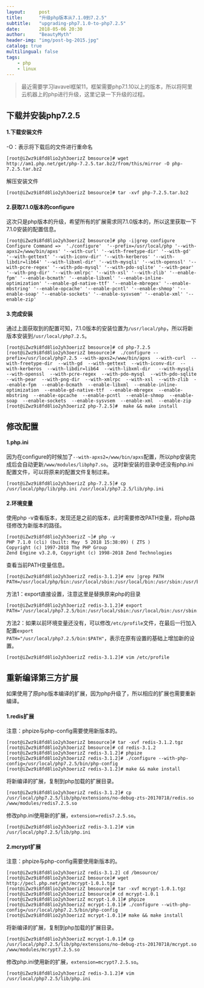 ```yaml
---
layout:     post
title:      "升级php版本从7.1.0到7.2.5"
subtitle:   "upgrading-php7.1.0-to-php7.2.5"
date:       2018-05-06 20:30
author:     "BeautyMyth"
header-img: "img/post-bg-2015.jpg"
catalog: true
multilingual: false
tags:
    - php
    - linux
---
```


> 最近需要学习lavavel框架11，框架需要php7.1.10以上的版本，所以将阿里云机器上的php进行升级，这里记录一下升级的过程。

## 下载并安装php7.2.5

#### 1.下载安装文件

-O：表示将下载后的文件进行重命名
```linux
[root@iZwz9i8fd8lio2yh3oerizZ bmsource]# wget http://am1.php.net/get/php-7.2.5.tar.bz2/from/this/mirror -O php-7.2.5.tar.bz2
```

解压安装文件
```linux
[root@iZwz9i8fd8lio2yh3oerizZ bmsource]# tar -xvf php-7.2.5.tar.bz2 
```

#### 2.获取7.1.0版本的configure
这次只是php版本的升级，希望所有的扩展需求同7.1.0版本的，所以这里获取一下7.1.0安装的配置信息。
```linux
[root@iZwz9i8fd8lio2yh3oerizZ bmsource]# php -i|grep configure
Configure Command =>  './configure'  '--prefix=/usr/local/php '--with-apxs2=/www/bin/apxs' '--with-curl' '--with-freetype-dir' '--with-gd' '--with-gettext' '--with-iconv-dir' '--with-kerberos' '--with-libdir=lib64' '--with-libxml-dir' '--with-mysqli' '--with-openssl' '--with-pcre-regex' '--with-pdo-mysql' '--with-pdo-sqlite' '--with-pear' '--with-png-dir' '--with-xmlrpc' '--with-xsl' '--with-zlib' '--enable-fpm' '--enable-bcmath' '--enable-libxml' '--enable-inline-optimization' '--enable-gd-native-ttf' '--enable-mbregex' '--enable-mbstring' '--enable-opcache' '--enable-pcntl' '--enable-shmop' '--enable-soap' '--enable-sockets' '--enable-sysvsem' '--enable-xml' '--enable-zip'
```

#### 3.完成安装
通过上面获取到的配置可知，7.1.0版本的安装位置为<code>/usr/local/php</code>，所以将新版本安装到<code>/usr/local/php7.2.5</code>。
```linux
[root@iZwz9i8fd8lio2yh3oerizZ bmsource]# cd php-7.2.5
[root@iZwz9i8fd8lio2yh3oerizZ bmsource]#  ./configure --prefix=/usr/local/php7.2.5 --with-apxs2=/www/bin/apxs  --with-curl  --with-freetype-dir  --with-gd  --with-gettext  --with-iconv-dir  --with-kerberos  --with-libdir=lib64  --with-libxml-dir   --with-mysqli  --with-openssl  --with-pcre-regex  --with-pdo-mysql  --with-pdo-sqlite  --with-pear  --with-png-dir  --with-xmlrpc  --with-xsl  --with-zlib  --enable-fpm  --enable-bcmath  --enable-libxml  --enable-inline-optimization  --enable-gd-native-ttf  --enable-mbregex  --enable-mbstring  --enable-opcache  --enable-pcntl  --enable-shmop  --enable-soap  --enable-sockets  --enable-sysvsem  --enable-xml  --enable-zip
[root@iZwz9i8fd8lio2yh3oerizZ php-7.2.5]#  make && make install
```

## 修改配置
#### 1.php.ini
因为在configure的时候加了<code>--with-apxs2=/www/bin/apxs</code>配置，所以php安装完成后会自动更新<code>/www/modules/libphp7.so</code>。
这时新安装的目录中还没有php.ini配置文件，可以将原来的配置文件复制过来。
```linux
[root@iZwz9i8fd8lio2yh3oerizZ php-7.2.5]# cp /usr/local/php/lib/php.ini /usr/local/php7.2.5/lib/php.ini
```
#### 2.环境变量
使用php -v查看版本，发现还是之前的版本，此时需要修改PATH变量，将php路径修改为新版本的路径。
```linux
[root@iZwz9i8fd8lio2yh3oerizZ ~]# php -v
PHP 7.1.0 (cli) (built: May  5 2018 15:38:09) ( ZTS )
Copyright (c) 1997-2018 The PHP Group
Zend Engine v3.2.0, Copyright (c) 1998-2018 Zend Technologies
```
查看当前PATH变量信息。
```linux
[root@iZwz9i8fd8lio2yh3oerizZ redis-3.1.2]# env |grep PATH
PATH=/usr/local/php/bin:/usr/local/sbin:/usr/local/bin:/usr/sbin:/usr/bin:/root/bin
```
方法1：export直接设置，注意这里是替换原来php的目录
```linux
[root@iZwz9i8fd8lio2yh3oerizZ redis-3.1.2]# export PATH='/usr/local/php7.2.5/bin:/usr/local/sbin:/usr/local/bin:/usr/sbin:/usr/bin:/root/bin'
```
方法2：如果以前环境变量还没有，可以修改<code>/etc/profile</code>文件，在最后一行加入配置<code>export PATH="/usr/local/php7.2.5/bin:$PATH"</code>，表示在原有设置的基础上增加新的设置。
```linux
[root@iZwz9i8fd8lio2yh3oerizZ redis-3.1.2]# vim /etc/profile
```
## 重新编译第三方扩展
如果使用了原php版本编译的扩展，因为php升级了，所以相应的扩展也需要重新编译。
#### 1.redis扩展
注意：phpize与php-config需要使用新版本的。
```linux
[root@iZwz9i8fd8lio2yh3oerizZ bmsource]# tar -xvf redis-3.1.2.tgz 
[root@iZwz9i8fd8lio2yh3oerizZ bmsource]# cd redis-3.1.2
[root@iZwz9i8fd8lio2yh3oerizZ redis-3.1.2]# phpize
[root@iZwz9i8fd8lio2yh3oerizZ redis-3.1.2]# ./configure --with-php-config=/usr/local/php7.2.5/bin/php-config
[root@iZwz9i8fd8lio2yh3oerizZ redis-3.1.2]# make && make install
```
将新编译的扩展，复制到php加载的扩展目录。
```linux
[root@iZwz9i8fd8lio2yh3oerizZ redis-3.1.2]# cp /usr/local/php7.2.5/lib/php/extensions/no-debug-zts-20170718/redis.so /www/modules/redis7.2.5.so
```
修改php.ini使用新的扩展，<code>extension=redis7.2.5.so</code>。
```linux
[root@iZwz9i8fd8lio2yh3oerizZ redis-3.1.2]# vim /usr/local/php7.2.5/lib/php.ini 
```
#### 2.mcrypt扩展
注意：phpize与php-config需要使用新版本的。
```linux
[root@iZwz9i8fd8lio2yh3oerizZ redis-3.1.2] cd /bmsource/
[root@iZwz9i8fd8lio2yh3oerizZ bmsource]# wget http://pecl.php.net/get/mcrypt-1.0.1.tgz
[root@iZwz9i8fd8lio2yh3oerizZ bmsource]# tar -xvf mcrypt-1.0.1.tgz
[root@iZwz9i8fd8lio2yh3oerizZ bmsource]# cd mcrypt-1.0.1
[root@iZwz9i8fd8lio2yh3oerizZ mcrypt-1.0.1]# phpize
[root@iZwz9i8fd8lio2yh3oerizZ mcrypt-1.0.1]# ./configure --with-php-config=/usr/local/php7.2.5/bin/php-config
[root@iZwz9i8fd8lio2yh3oerizZ mcrypt-1.0.1]# make && make install
```
将新编译的扩展，复制到php加载的扩展目录。
```linux
[root@iZwz9i8fd8lio2yh3oerizZ mcrypt-1.0.1]# cp /usr/local/php7.2.5/lib/php/extensions/no-debug-zts-20170718/mcrypt.so /www/modules/mcrypt7.2.5.so
```
修改php.ini使用新的扩展，<code>extension=mcrypt7.2.5.so</code>。
```linux
[root@iZwz9i8fd8lio2yh3oerizZ redis-3.1.2]# vim /usr/local/php7.2.5/lib/php.ini 
```


